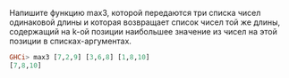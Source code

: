 Напишите функцию max3, которой передаются три списка чисел одинаковой длины
и которая возвращает список чисел той же длины, содержащий на k-ой позиции
наибольшее значение из чисел на этой позиции в списках-аргументах.

```haskell
GHCi> max3 [7,2,9] [3,6,8] [1,8,10]
[7,8,10]
```